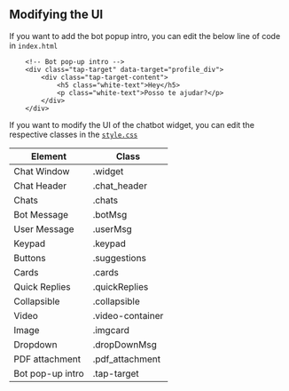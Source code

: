 ## Modifying the UI 

If you want to add the bot popup intro, you can edit the below line of code in `index.html`

```W
    <!-- Bot pop-up intro -->
    <div class="tap-target" data-target="profile_div">
        <div class="tap-target-content">
            <h5 class="white-text">Hey</h5>
            <p class="white-text">Posso te ajudar?</p>
        </div>
    </div>
```

If you want to modify the UI of the chatbot widget, you can edit the respective classes in the [`style.css`](../static/css/style.css)


| Element      | Class        |
|--------------|--------------|
| Chat Window  | .widget      |
| Chat Header  | .chat_header |
| Chats        | .chats       |
| Bot Message  | .botMsg      |
| User Message | .userMsg     |
| Keypad       | .keypad      | 
| Buttons      | .suggestions | 
| Cards        | .cards       |
| Quick Replies| .quickReplies|
| Collapsible  | .collapsible |
| Video        | .video-container |
| Image        | .imgcard     |
| Dropdown     | .dropDownMsg |
| PDF attachment     | .pdf_attachment  |
| Bot pop-up intro | .tap-target |


